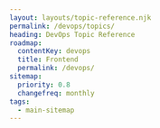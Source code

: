 ```yaml
---
layout: layouts/topic-reference.njk
permalink: /devops/topics/
heading: DevOps Topic Reference
roadmap:
  contentKey: devops
  title: Frontend
  permalink: /devops/
sitemap:
  priority: 0.8
  changefreq: monthly
tags:
  - main-sitemap
---
```

